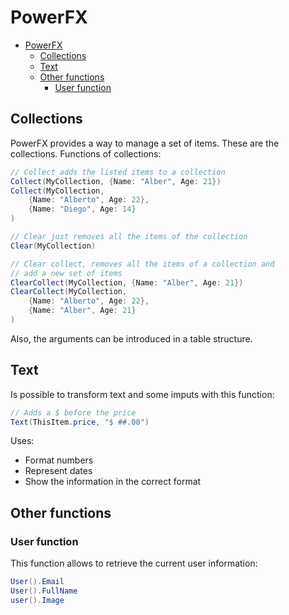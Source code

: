 # PowerFX

- [PowerFX](#powerfx)
  - [Collections](#collections)
  - [Text](#text)
  - [Other functions](#other-functions)
    - [User function](#user-function)

## Collections

PowerFX provides a way to manage a set of items. These are the collections. Functions of collections:

```C#
// Collect adds the listed items to a collection
Collect(MyCollection, {Name: "Alber", Age: 21})
Collect(MyCollection, 
    {Name: "Alberto", Age: 22}, 
    {Name: "Diego", Age: 14}
)

// Clear just removes all the items of the collection
Clear(MyCollection)

// Clear collect, removes all the items of a collection and
// add a new set of items
ClearCollect(MyCollection, {Name: "Alber", Age: 21})
ClearCollect(MyCollection, 
    {Name: "Alberto", Age: 22}, 
    {Name: "Alber", Age: 21}
)
```

Also, the arguments can be introduced in a table structure.

## Text

Is possible to transform text and some imputs with this function:

```C#
// Adds a $ before the price
Text(ThisItem.price, "$ ##.00")
```

Uses:

- Format numbers
- Represent dates
- Show the information in the correct format

## Other functions

### User function

This function allows to retrieve the current user information:

```C#
User().Email
User().FullName
user().Image
```